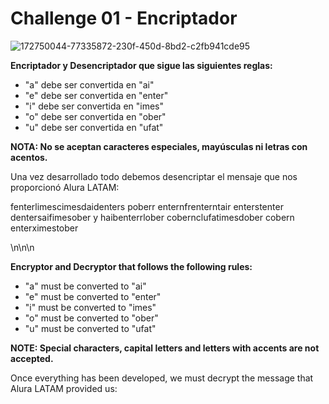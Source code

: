 # Challenge 01 - Encriptador


![172750044-77335872-230f-450d-8bd2-c2fb941cde95](https://user-images.githubusercontent.com/27865066/175985274-df073015-aa56-4f8c-a851-2f1e4a4f9889.png)



**Encriptador y Desencriptador que sigue las siguientes reglas:**
- "a" debe ser convertida en "ai"
- "e" debe ser convertida en "enter"
- "i" debe ser convertida en "imes"
- "o" debe ser convertida en "ober"
- "u" debe ser convertida en "ufat"

**NOTA: No se aceptan caracteres especiales, mayúsculas ni letras con acentos.**

Una vez desarrollado todo debemos desencriptar el mensaje que nos proporcionó Alura LATAM:

fenterlimescimesdaidenters poberr enternfrenterntair enterstenter dentersaifimesober y haibenterrlober cobernclufatimesdober cobern enterximestober

\n\n\n


**Encryptor and Decryptor that follows the following rules:**
- "a" must be converted to "ai"
- "e" must be converted to "enter"
- "i" must be converted to "imes"
- "o" must be converted to "ober"
- "u" must be converted to "ufat"

**NOTE: Special characters, capital letters and letters with accents are not accepted.**

Once everything has been developed, we must decrypt the message that Alura LATAM provided us:
